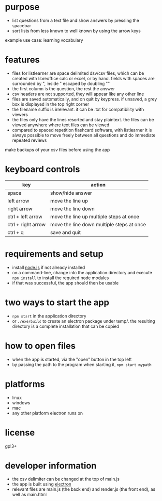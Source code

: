 # purpose
* list questions from a text file and show answers by pressing the spacebar
* sort lists from less known to well known by using the arrow keys

example use case: learning vocabulary

# features
* files for listlearner are space delimited dsv/csv files, which can be created with libreoffice calc or excel, or by hand. fields with spaces are surrounded by ", inside " escaped by doubling ""
* the first column is the question, the rest the answer
* csv headers are not supported, they will appear like any other line
* files are saved automatically, and on quit by keypress. if unsaved, a grey box is displayed in the top right corner
* the filename suffix is irrelevant. it can be .txt for compatibility with viewers
* the files only have the lines resorted and stay plaintext. the files can be viewed anywhere where text files can be viewed
* compared to spaced repetition flashcard software, with listlearner it is always possible to move freely between all questions and do immediate repeated reviews

make backups of your csv files before using the app

# keyboard controls

| key | action |
| --- | --- |
| space  | show/hide answer |
| left arrow | move the line up |
| right arrow | move the line down |
| ctrl + left arrow | move the line up multiple steps at once |
| ctrl + right arrow | move the line down multiple steps at once |
| ctrl + q | save and quit |

# requirements and setup
* install [node.js](https://nodejs.org/en/) if not already installed
* on a command-line, change into the application directory and execute ``npm install`` to install the required node modules
* if that was successful, the app should then be usable

# two ways to start the app
* ``npm start`` in the application directory
* or ``./exe/build`` to create an electron package under temp/. the resulting directory is a complete installation that can be copied

# how to open files
* when the app is started, via the "open" button in the top left
* by passing the path to the program when starting it, ``npm start mypath``

# platforms
* linux
* windows
* mac
* any other platform electron runs on

# license
gpl3+

# developer information
* the csv delimiter can be changed at the top of main.js
* the app is built using [electron](https://www.electronjs.org/)
* relevant files are main.js (the back end) and render.js (the front end), as well as main.html
